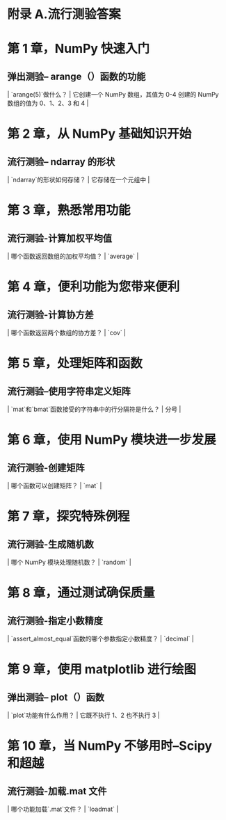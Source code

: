# 附录 A.流行测验答案

# 第 1 章，NumPy 快速入门

## 弹出测验– arange（）函数的功能

<colgroup class="calibre22"><col class="calibre23"> <col class="calibre23"></colgroup> 
| `arange(5)`做什么？ | 它创建一个 NumPy 数组，其值为 0-4 创建的 NumPy 数组的值为 0、1、2、3 和 4 |

# 第 2 章，从 NumPy 基础知识开始

## 流行测验– ndarray 的形状

<colgroup class="calibre22"><col class="calibre23"> <col class="calibre23"></colgroup> 
| `ndarray`的形状如何存储？ | 它存储在一个元组中 |

# 第 3 章，熟悉常用功能

## 流行测验-计算加权平均值

<colgroup class="calibre22"><col class="calibre23"> <col class="calibre23"></colgroup> 
| 哪个函数返回数组的加权平均值？ | `average` |

# 第 4 章，便利功能为您带来便利

## 流行测验-计算协方差

<colgroup class="calibre22"><col class="calibre23"> <col class="calibre23"></colgroup> 
| 哪个函数返回两个数组的协方差？ | `cov` |

# 第 5 章，处理矩阵和函数

## 流行测验–使用字符串定义矩阵

<colgroup class="calibre22"><col class="calibre23"> <col class="calibre23"></colgroup> 
| `mat`和`bmat`函数接受的字符串中的行分隔符是什么？ | 分号 |

# 第 6 章，使用 NumPy 模块进一步发展

## 流行测验-创建矩阵

<colgroup class="calibre22"><col class="calibre23"> <col class="calibre23"></colgroup> 
| 哪个函数可以创建矩阵？ | `mat` |

# 第 7 章，探究特殊例程

## 流行测验-生成随机数

<colgroup class="calibre22"><col class="calibre23"> <col class="calibre23"></colgroup> 
| 哪个 NumPy 模块处理随机数？ | `random` |

# 第 8 章，通过测试确保质量

## 流行测验-指定小数精度

<colgroup class="calibre22"><col class="calibre23"> <col class="calibre23"></colgroup> 
| `assert_almost_equal`函数的哪个参数指定小数精度？ | `decimal` |

# 第 9 章，使用 matplotlib 进行绘图

## 弹出测验– plot（）函数

<colgroup class="calibre22"><col class="calibre23"> <col class="calibre23"></colgroup> 
| `plot`功能有什么作用？ | 它既不执行 1、2 也不执行 3 |

# 第 10 章，当 NumPy 不够用时–Scipy 和超越

## 流行测验-加载.mat 文件

<colgroup class="calibre22"><col class="calibre23"> <col class="calibre23"></colgroup> 
| 哪个功能加载`.mat`文件？ | `loadmat` |